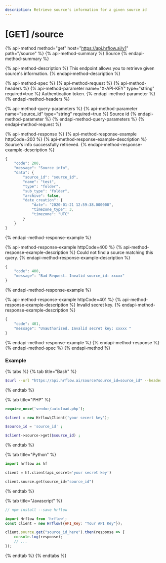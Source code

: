 ```yaml
---
description: Retrieve source's information for a given source id
---
```


# \[GET\] /source

{% api-method method="get" host="https://api.hrflow.ai/v1" path="/source" %}
{% api-method-summary %}
Source
{% endapi-method-summary %}

{% api-method-description %}
This endpoint allows you to retrieve given source's information.
{% endapi-method-description %}

{% api-method-spec %}
{% api-method-request %}
{% api-method-headers %}
{% api-method-parameter name="X-API-KEY" type="string" required=true %}
Authentication token.
{% endapi-method-parameter %}
{% endapi-method-headers %}

{% api-method-query-parameters %}
{% api-method-parameter name="source\_id" type="string" required=true %}
Source id
{% endapi-method-parameter %}
{% endapi-method-query-parameters %}
{% endapi-method-request %}

{% api-method-response %}
{% api-method-response-example httpCode=200 %}
{% api-method-response-example-description %}
Source's info successfully retrieved.
{% endapi-method-response-example-description %}

```javascript
{
    "code": 200,
    "message": "Source info",
    "data": {
        "source_id": "source_id",
        "name": "test",
        "type": "folder",
        "sub_type": "folder",
        "archive": false,
        "date_creation": {
            "date": "2020-01-21 12:59:38.000000",
            "timezone_type": 3,
            "timezone": "UTC"
        }
    }
}
```
{% endapi-method-response-example %}

{% api-method-response-example httpCode=400 %}
{% api-method-response-example-description %}
Could not find a source matching this query.
{% endapi-method-response-example-description %}

```javascript
{
    "code": 400,
    "message": "Bad Request. Invalid source_id: xxxxx"
}
```
{% endapi-method-response-example %}

{% api-method-response-example httpCode=401 %}
{% api-method-response-example-description %}
Invalid secret key.
{% endapi-method-response-example-description %}

```javascript
{
    "code": 401,
    "message": "Unauthorized. Invalid secret key: xxxxx "
}
```
{% endapi-method-response-example %}
{% endapi-method-response %}
{% endapi-method-spec %}
{% endapi-method %}



### Example

{% tabs %}
{% tab title="Bash" %}
```bash
$curl --url "https://api.hrflow.ai/source?source_id=source_id" --header "X-API-KEY: api_key"
```
{% endtab %}

{% tab title="PHP" %}
```php
require_once('vendor/autoload.php');

$client = new Hrflow\Client('your secert key');

$source_id = 'source_id' ;

$client->source->get($source_id) ;

```
{% endtab %}

{% tab title="Python" %}
```python
import hrflow as hf

client = hf.client(api_secret='your secret key')

client.source.get(source_id="source_id")
```
{% endtab %}

{% tab title="Javascript" %}
```javascript
// npm install --save hrflow

import Hrflow from 'hrflow';
const client = new Hrflow({API_Key: "Your API Key"});

client.source.get("source_id_here").then(response => {
    console.log(response);
    // ...
});

```
{% endtab %}
{% endtabs %}

